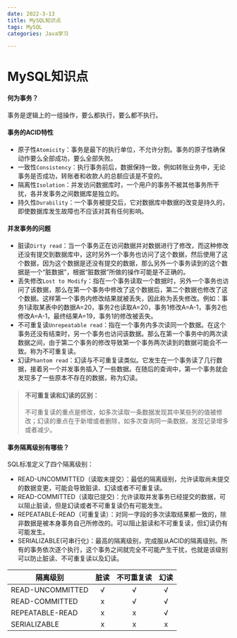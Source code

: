 ```yaml
---
date: 2022-3-13
title: MySQL知识点
tags: MySQL
categories: Java学习

---
```


# MySQL知识点

#### 何为事务？

事务是逻辑上的一组操作，要么都执行，要么都不执行。

#### 事务的ACID特性

- 原子性`Atomicity`：事务是最下的执行单位，不允许分割。事务的原子性确保动作要么全部成功，要么全部失败。
- 一致性`Consistency`：执行事务前后，数据保持一致，例如转账业务中，无论事务是否成功，转账者和收款人的总额应该是不变的。
- 隔离性`Isolation`：并发访问数据库时，一个用户的事务不被其他事务所干扰，各并发事务之间数据库是独立的。
- 持久性`Durability`：一个事务被提交后，它对数据库中数据的改变是持久的，即使数据库发生故障也不应该对其有任何影响。

#### 并发事务的问题

- 脏读`Dirty read`：当一个事务正在访问数据并对数据进行了修改，而这种修改还没有提交到数据库中，这时另外一个事务也访问了这个数据，然后使用了这个数据，因为这个数据是还没有提交的数据，那么另外一个事务读到的这个数据是一个“脏数据”，根据“脏数据”所做的操作可能是不正确的。
- 丢失修改`Lost to Modify`：指在一个事务读取一个数据时，另外一个事务也访问了该数据，那么在第一个事务中修改了这个数据后，第二个数据也修改了这个数据。这样第一个事务内修改结果就被丢失，因此称为丢失修改。例如：事务1读取某表中的数据A=20，事务2也读取A=20，事务1修改A=A-1，事务2也修改A=A-1，最终结果A=19，事务1的修改被丢失。
- 不可重复读`Unrepeatable read`：指在一个事务内多次读同一个数据。在这个事务还没有结束时，另一个事务也访问该数据。那么在第一个事务中的两次读数据之间，由于第二个事务的修改导致第一个事务两次读到的数据可能会不一致。称为不可重复读。
- 幻读`Phantom read`：幻读与不可重复读类似。它发生在一个事务读了几行数据，接着另一个并发事务插入了一些数据。在随后的查询中，第一个事务就会发现多了一些原本不存在的数据，称为幻读。

> #### 不可重复读和幻读的区别：
>
> 不可重复读的重点是修改，如多次读取一条数据发现其中某些列的值被修改；幻读的重点在于新增或者删除，如多次查询同一条数据，发现记录增多或者减少。

#### 事务隔离级别有哪些？

SQL标准定义了四个隔离级别：

- READ-UNCOMMITTED（读取未提交）：最低的隔离级别，允许读取尚未提交的数据变更，可能会导致脏读、幻读或者不可重复读。
- READ-COMMITTED（读取已提交)：允许读取并发事务已经提交的数据，可以阻止脏读，但是幻读或者不可重复读仍有可能发生。
- REPEATABLE-READ（可重复读）：对同一字段的多次读取结果都一致的，除非数据是被本身事务自己所修改的。可以阻止脏读和不可重复读，但幻读仍有可能发生。
- SERIALIZABLE(可串行化)：最高的隔离级别，完成服从ACID的隔离级别。所有的事务依次逐个执行，这个事务之间就完全不可能产生干扰，也就是该级别可以防止脏读、不可重复读以及幻读。

| 隔离级别         | 脏读 | 不可重复读 | 幻读 |
| ---------------- | :--: | :--------: | :--: |
| READ-UNCOMMITTED |  √   |     √      |  √   |
| READ-COMMITTED   |  x   |     √      |  √   |
| REPEATABLE-READ  |  x   |     x      |  √   |
| SERIALIZABLE     |  x   |     x      |  x   |



